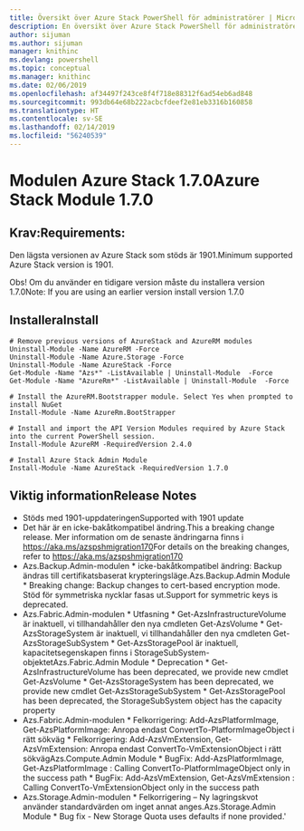 ```yaml
---
title: Översikt över Azure Stack PowerShell för administratörer | Microsoft Docs
description: En översikt över Azure Stack PowerShell för administratörer med anvisningar för installation och konfiguration.
author: sijuman
ms.author: sijuman
manager: knithinc
ms.devlang: powershell
ms.topic: conceptual
ms.manager: knithinc
ms.date: 02/06/2019
ms.openlocfilehash: af34497f243ce8f4f718e88312f6ad54eb6ad848
ms.sourcegitcommit: 993db64e68b222acbcfdeef2e81eb3316b160858
ms.translationtype: HT
ms.contentlocale: sv-SE
ms.lasthandoff: 02/14/2019
ms.locfileid: "56240539"
---
```

# <a name="azure-stack-module-170"></a><span data-ttu-id="3142d-103">Modulen Azure Stack 1.7.0</span><span class="sxs-lookup"><span data-stu-id="3142d-103">Azure Stack Module 1.7.0</span></span>

## <a name="requirements"></a><span data-ttu-id="3142d-104">Krav:</span><span class="sxs-lookup"><span data-stu-id="3142d-104">Requirements:</span></span>
<span data-ttu-id="3142d-105">Den lägsta versionen av Azure Stack som stöds är 1901.</span><span class="sxs-lookup"><span data-stu-id="3142d-105">Minimum supported Azure Stack version is 1901.</span></span>

<span data-ttu-id="3142d-106">Obs! Om du använder en tidigare version måste du installera version 1.7.0</span><span class="sxs-lookup"><span data-stu-id="3142d-106">Note: If you are using an earlier version install version 1.7.0</span></span>

## <a name="install"></a><span data-ttu-id="3142d-107">Installera</span><span class="sxs-lookup"><span data-stu-id="3142d-107">Install</span></span>
```
# Remove previous versions of AzureStack and AzureRM modules
Uninstall-Module -Name AzureRM -Force
Uninstall-Module -Name Azure.Storage -Force
Uninstall-Module -Name AzureStack -Force
Get-Module -Name "Azs*" -ListAvailable | Uninstall-Module  -Force 
Get-Module -Name "AzureRm*" -ListAvailable | Uninstall-Module  -Force

# Install the AzureRM.Bootstrapper module. Select Yes when prompted to install NuGet
Install-Module -Name AzureRm.BootStrapper

# Install and import the API Version Modules required by Azure Stack into the current PowerShell session.
Install-Module AzureRM -RequiredVersion 2.4.0

# Install Azure Stack Admin Module
Install-Module -Name AzureStack -RequiredVersion 1.7.0
```
## <a name="release-notes"></a><span data-ttu-id="3142d-108">Viktig information</span><span class="sxs-lookup"><span data-stu-id="3142d-108">Release Notes</span></span>
* <span data-ttu-id="3142d-109">Stöds med 1901-uppdateringen</span><span class="sxs-lookup"><span data-stu-id="3142d-109">Supported with 1901 update</span></span>
* <span data-ttu-id="3142d-110">Det här är en icke-bakåtkompatibel ändring.</span><span class="sxs-lookup"><span data-stu-id="3142d-110">This a breaking change release.</span></span> <span data-ttu-id="3142d-111">Mer information om de senaste ändringarna finns i https://aka.ms/azspshmigration170</span><span class="sxs-lookup"><span data-stu-id="3142d-111">For details on the breaking changes, refer to https://aka.ms/azspshmigration170</span></span>
* <span data-ttu-id="3142d-112">Azs.Backup.Admin-modulen \* icke-bakåtkompatibel ändring: Backup ändras till certifikatsbaserat krypteringsläge.</span><span class="sxs-lookup"><span data-stu-id="3142d-112">Azs.Backup.Admin Module \* Breaking change: Backup changes to cert-based encryption mode.</span></span> <span data-ttu-id="3142d-113">Stöd för symmetriska nycklar fasas ut.</span><span class="sxs-lookup"><span data-stu-id="3142d-113">Support for symmetric keys is deprecated.</span></span>
* <span data-ttu-id="3142d-114">Azs.Fabric.Admin-modulen       \* Utfasning           \* Get-AzsInfrastructureVolume är inaktuell, vi tillhandahåller den nya cmdleten Get-AzsVolume           \* Get-AzsStorageSystem är inaktuell, vi tillhandahåller den nya cmdleten Get-AzsStorageSubSystem           \* Get-AzsStoragePool är inaktuell, kapacitetsegenskapen finns i StorageSubSystem-objektet</span><span class="sxs-lookup"><span data-stu-id="3142d-114">Azs.Fabric.Admin Module       \* Deprecation           \* Get-AzsInfrastructureVolume has been deprecated, we provide new cmdlet Get-AzsVolume           \* Get-AzsStorageSystem has been deprecated, we provide new cmdlet Get-AzsStorageSubSystem           \* Get-AzsStoragePool has been deprecated, the StorageSubSystem object has the capacity property</span></span>
* <span data-ttu-id="3142d-115">Azs.Fabric.Admin-modulen           \* Felkorrigering: Add-AzsPlatformImage, Get-AzsPlatformImage: Anropa endast ConvertTo-PlatformImageObject i rätt sökväg \* Felkorrigering: Add-AzsVmExtension, Get-AzsVmExtension: Anropa endast ConvertTo-VmExtensionObject i rätt sökväg</span><span class="sxs-lookup"><span data-stu-id="3142d-115">Azs.Compute.Admin Module           \* BugFix: Add-AzsPlatformImage, Get-AzsPlatformImage : Calling ConvertTo-PlatformImageObject only in the success path           \* BugFix: Add-AzsVmExtension, Get-AzsVmExtension : Calling ConvertTo-VmExtensionObject only in the success path</span></span>
* <span data-ttu-id="3142d-116">Azs.Storage.Admin-modulen           \* Felkorrigering – Ny lagringskvot använder standardvärden om inget annat anges.</span><span class="sxs-lookup"><span data-stu-id="3142d-116">Azs.Storage.Admin Module           \* Bug fix - New Storage Quota uses defaults if none provided.'</span></span>

